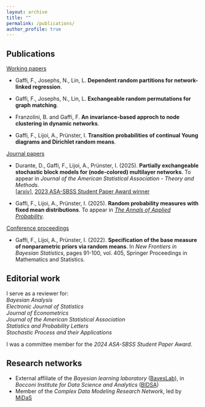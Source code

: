 ```yaml
---
layout: archive
title: ""
permalink: /publications/
author_profile: true
---
```


Publications
---

<ins>Working papers</ins>

* Gaffi, F., Josephs, N., Lin, L. **Dependent random partitions for network-linked regression**.

* Gaffi, F., Josephs, N., Lin, L. **Exchangeable random permutations for graph matching**.

* Franzolini, B. and  Gaffi, F. **An invariance-based approch to node clustering in dynamic networks**.

* Gaffi, F., Lijoi, A., Prünster, I. **Transition probabilities of continual Young diagrams and Dirichlet random means**.

<ins>Journal papers</ins>

* Durante, D., Gaffi, F., Lijoi, A., Prünster, I. (2025). **Partially exchangeable stochastic block models for (node-colored) multilayer networks**. To appear in *Journal of the American Statistical Association - Theory and Methods*.<br>
  [[arxiv]](https://arxiv.org/abs/2410.10619v1),
  [2023 ASA-SBSS Student Paper Award winner](https://community.amstat.org/sbss/awards/sbssstudentpapercompetitionwinners587)

* Gaffi, F., Lijoi, A., Prünster, I. (2025). **Random probability measures with fixed mean distributions**. To appear in *[The Annals of Applied Probability](https://imstat.org/journals-and-publications/annals-of-applied-probability/annals-of-applied-probability-future-papers/)*.

<ins>Conference proceedings</ins>

* Gaffi, F., Lijoi, A., Prünster, I. (2022). **Specification of the base measure of nonparametric priors via random means**. In *New Frontiers in Bayesian Statistics*, pages 91-100, vol. 405, Springer Proceedings in Mathematics and Statistics.


Editorial work
---

I serve as a reviewer for:<br>
_Bayesian Analysis_<br>
_Electronic Journal of Statistics_<br>
_Journal of Econometrics_<br>
_Journal of the American Statistical Association_ <br>
_Statistics and Probability Letters_<br>
_Stochastic Process and their Applications_

I was a committee member for the _2024 ASA-SBSS Student Paper Award_.

Research networks
---
* External affiliate of the *Bayesian learning laboratory* ([BayesLab](https://www.bayeslab.unibocconi.eu/wps/wcm/connect/Cdr/Bayeslab/Home)), in *Bocconi Institute for Data Science and Analytics* ([BIDSA](https://www.bidsa.unibocconi.eu/wps/wcm/connect/Site/Bidsa/Home/))
* Member of the *Complex Data Modeling Research Network*, led by [MiDaS](https://midas.mat.uc.cl/network/)
